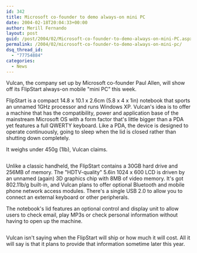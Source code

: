 ```yaml
---
id: 342
title: Microsoft co-founder to demo always-on mini PC
date: 2004-02-18T20:04:33+00:00
author: Merill Fernando
layout: post
guid: /post/2004/02/Microsoft-co-founder-to-demo-always-on-mini-PC.aspx
permalink: /2004/02/microsoft-co-founder-to-demo-always-on-mini-pc/
dsq_thread_id:
  - "77754884"
categories:
  - News
---
```

<body xmlns="http://www.w3.org/1999/xhtml">
    <p>
        Vulcan, the company set up by Microsoft co-founder Paul Allen, will show off its FlipStart
        always-on mobile "mini PC" this week. 
    </p>
    <p>
        FlipStart is a compact 14.8 x 10.1 x 2.6cm (5.8 x 4 x 1in) notebook that sports an
        unnamed 1GHz processor and runs Windows XP. Vulcan's idea is to offer a machine that
        has the compatibility, power and application base of the mainstream Microsoft OS with
        a form factor that's little bigger than a PDA yet features a full QWERTY keyboard.
        Like a PDA, the device is designed to operate continuously, going to sleep when the
        lid is closed rather than shutting down completely. 
    </p>
    <p>
        It weighs under 450g (1lb), Vulcan claims.
    </p>
    <p>
        <img alt="" hspace="0" src="http://www.flipstartpc.com/images/features_screendisplay.jpg" align="baseline" border="0" />
    </p>
    <p>
        Unlike a classic handheld, the FlipStart contains a 30GB hard drive and 256MB of memory.
        The "HDTV-quality" 5.6in 1024 x 600 LCD is driven by an unnamed (again) 3D graphics
        chip with 8MB of video memory. It's got 802.11b/g built-in, and Vulcan plans to offer
        optional Bluetooth and mobile phone network access modules. There's a single USB 2.0
        to allow you to connect an external keyboard or other peripherals. 
    </p>
    <p>
        The notebook's lid features an optional control and display unit to allow users to
        check email, play MP3s or check personal information without having to open up the
        machine.
    </p>
    <p>
        <img alt="" hspace="0" src="http://www.flipstartpc.com/images/features_lidmodule.jpg" align="baseline" border="0" />
    </p>
    <p>
        Vulcan isn't saying when the FlipStart will ship or how much it will cost. All it
        will say is that it plans to provide that information sometime later this year. 
    </p>
</body>